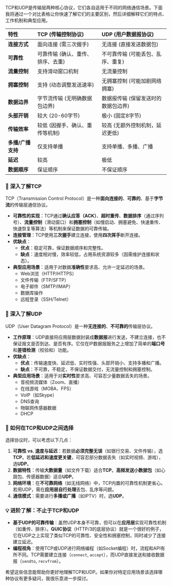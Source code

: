 TCP和UDP是传输层两种核心协议，它们各自适用于不同的网络通信场景。下面我将通过一个对比表格让你快速了解它们的主要区别，然后详细解释它们的特点、工作机制和典型应用。

| 特性         | TCP (传输控制协议)                                  | UDP (用户数据报协议)                                 |
| :----------- | :------------------------------------------------- | :--------------------------------------------------- |
| **连接方式**   | 面向连接 (需三次握手)             | 无连接 (直接发送数据包)                |
| **可靠性**   | 可靠传输 (确认、重传、排序、去重)       | 不可靠传输 (可能丢包、乱序、重复)         |
| **流量控制**   | 支持滑动窗口机制                      | 无流量控制                                     |
| **拥塞控制**   | 支持 (动态调整发送速率)                | 无拥塞控制 (可能加剧网络拥塞)                      |
| **数据边界**   | 字节流传输 (无明确数据包边界)                      | 数据报传输 (保留发送时的数据包边界)                   |
| **头部开销**   | 较大 (20-60字节)                    | 极小 (固定8字节)                    |
| **传输效率**   | 较低 (因握手、确认、重传等机制)                    | 较高 (无额外控制机制，延迟更低)                     |
| **多播/广播支持** | 仅支持单播                                   | 支持单播、多播、广播                              |
| **延迟**     | 较高                                       | 极低                                       |
| **数据顺序**   | 保证顺序                                    | 不保证顺序                                    |

### 📖 深入了解TCP

TCP（Transmission Control Protocol）是一种**面向连接的**、**可靠的**、基于**字节流**的传输层通信协议。

*   **可靠性的实现**：TCP通过**确认应答（ACK）**、**超时重传**、**数据排序**（通过序列号）、**流量控制**（滑动窗口）和**拥塞控制**（如慢启动、拥塞避免、快速重传、快速恢复等算法）等机制来保证数据的可靠传输。
*   **连接管理**：TCP使用**三次握手**建立连接，使用**四次挥手**断开连接。
*   **优缺点**：
    *   **优点**：稳定可靠，保证数据顺序和完整性。
    *   **缺点**：速度相对慢，效率较低，占用系统资源较多（因需维护连接和状态）。
*   **典型应用场景**：适用于对数据**准确性**要求高、允许一定延迟的场景。
    *   Web浏览（HTTP/HTTPS）
    *   文件传输（FTP/SFTP）
    *   电子邮件（SMTP/IMAP）
    *   数据库操作
    *   远程登录（SSH/Telnet）

### 🧠 深入了解UDP

UDP（User Datagram Protocol）是一种**无连接的**、**不可靠的**传输层协议。

*   **工作原理**：UDP直接将应用层数据封装成**数据报**进行发送，不建立连接，也不保证报文是否到达、是否有序。它仅在IP数据报服务之上增加了简单的**端口号**和**差错检测**（校验和）功能。
*   **优缺点**：
    *   **优点**：传输速度快、延迟低、实时性强、头部开销小、支持多播和广播。
    *   **缺点**：不可靠，不稳定，不保证数据交付，无流量控制和拥塞控制。
*   **典型应用场景**：适用于对**实时性**要求高、可容忍少量数据丢失的场景。
    *   音视频流媒体（Zoom、直播）
    *   在线游戏（MOBA、FPS）
    *   VoIP（如Skype）
    *   DNS查询
    *   物联网传感器数据
    *   DHCP

### 🔧 如何在TCP和UDP之间选择

选择协议时，可以考虑以下几点：

1.  **可靠性 vs. 速度与延迟**：若数据**必须完整无误**（如银行交易、文件传输），选**TCP**。若**低延迟和速度更关键**，可容忍部分数据丢失（如实时视频、游戏），选**UDP**。
2.  **数据特性**：传输**大数据量**（如文件下载）适合**TCP**。**高频发送小数据包**（如心跳包、传感器数据）适合**UDP**。
3.  **网络环境**：在**不可靠网络**（如无线网络）中，TCP内置的可靠性机制更省心。若用UDP，需在**应用层自行处理**丢包、乱序等问题。
4.  **通信模式**：需要进行**多播或广播**（如IPTV）时，选**UDP**。

### 💡 进阶了解：不止于TCP和UDP

*   **基于UDP的可靠传输**：虽然UDP本身不可靠，但可以在**应用层**实现可靠性机制（如重传、排序）。**QUIC协议**（HTTP/3的底层协议）就是一个很好的例子，它在UDP之上实现了类似TCP的可靠性、安全性和拥塞控制，同时减少了连接建立延迟。
*   **编程视角**：使用TCP或UDP进行网络编程（如Socket编程）时，流程和API有所不同。TCP需要建立连接（`connect`, `accept`），而UDP直接发送和接收数据报（`sendto`, `recvfrom`）。

希望这些信息能帮助你更好地理解TCP和UDP。如果你对特定应用场景该选择哪种协议有更多疑问，我很乐意进一步探讨。
